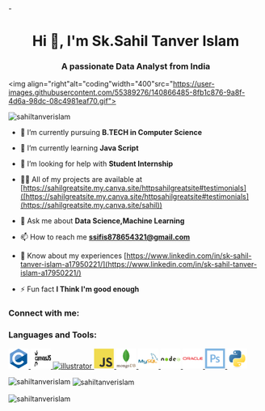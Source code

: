 -<h1 align="center">Hi 👋, I'm Sk.Sahil Tanver Islam</h1>
<h3 align="center">A passionate Data Analyst from India</h3>

<img align="right"alt="coding"width="400"src="https://user-images.githubusercontent.com/55389276/140866485-8fb1c876-9a8f-4d6a-98dc-08c4981eaf70.gif">

<p align="left"> <img src="https://komarev.com/ghpvc/?username=sahiltanverislam&label=Profile%20views&color=0e75b6&style=flat" alt="sahiltanverislam" /> </p>

- 🔭 I’m currently pursuing **B.TECH in Computer Science**

- 🌱 I’m currently learning **Java Script**

- 🤝 I’m looking for help with **Student Internship**

- 👨‍💻 All of my projects are available at [https://sahilgreatsite.my.canva.site/httpsahilgreatsite#testimonials]([https://sahilgreatsite.my.canva.site/httpsahilgreatsite#testimonials](https://sahilgreatsite.my.canva.site/sahil))

- 💬 Ask me about **Data Science,Machine Learning**

- 📫 How to reach me **ssifis878654321@gmail.com**

- 📄 Know about my experiences [https://www.linkedin.com/in/sk-sahil-tanver-islam-a17950221/](https://www.linkedin.com/in/sk-sahil-tanver-islam-a17950221/)

- ⚡ Fun fact **I Think I'm good enough**

<h3 align="left">Connect with me:</h3>
<p align="left">
</p>

<h3 align="left">Languages and Tools:</h3>
<p align="left"> <a href="https://www.cprogramming.com/" target="_blank" rel="noreferrer"> <img src="https://raw.githubusercontent.com/devicons/devicon/master/icons/c/c-original.svg" alt="c" width="40" height="40"/> </a> <a href="https://canvasjs.com" target="_blank" rel="noreferrer"> <img src="https://raw.githubusercontent.com/Hardik0307/Hardik0307/master/assets/canvasjs-charts.svg" alt="canvasjs" width="40" height="40"/> </a> <a href="https://www.adobe.com/in/products/illustrator.html" target="_blank" rel="noreferrer"> <img src="https://www.vectorlogo.zone/logos/adobe_illustrator/adobe_illustrator-icon.svg" alt="illustrator" width="40" height="40"/> </a> <a href="https://developer.mozilla.org/en-US/docs/Web/JavaScript" target="_blank" rel="noreferrer"> <img src="https://raw.githubusercontent.com/devicons/devicon/master/icons/javascript/javascript-original.svg" alt="javascript" width="40" height="40"/> </a> <a href="https://www.mongodb.com/" target="_blank" rel="noreferrer"> <img src="https://raw.githubusercontent.com/devicons/devicon/master/icons/mongodb/mongodb-original-wordmark.svg" alt="mongodb" width="40" height="40"/> </a> <a href="https://www.mysql.com/" target="_blank" rel="noreferrer"> <img src="https://raw.githubusercontent.com/devicons/devicon/master/icons/mysql/mysql-original-wordmark.svg" alt="mysql" width="40" height="40"/> </a> <a href="https://nodejs.org" target="_blank" rel="noreferrer"> <img src="https://raw.githubusercontent.com/devicons/devicon/master/icons/nodejs/nodejs-original-wordmark.svg" alt="nodejs" width="40" height="40"/> </a> <a href="https://www.oracle.com/" target="_blank" rel="noreferrer"> <img src="https://raw.githubusercontent.com/devicons/devicon/master/icons/oracle/oracle-original.svg" alt="oracle" width="40" height="40"/> </a> <a href="https://www.photoshop.com/en" target="_blank" rel="noreferrer"> <img src="https://raw.githubusercontent.com/devicons/devicon/master/icons/photoshop/photoshop-line.svg" alt="photoshop" width="40" height="40"/> </a> <a href="https://www.python.org" target="_blank" rel="noreferrer"> <img src="https://raw.githubusercontent.com/devicons/devicon/master/icons/python/python-original.svg" alt="python" width="40" height="40"/> </a> </p>

<p><img align="left" src="https://github-readme-stats.vercel.app/api/top-langs?username=sahiltanverislam&show_icons=true&locale=en&layout=compact" alt="sahiltanverislam" /></p>

<p>&nbsp;<img align="center" src="https://github-readme-stats.vercel.app/api?username=sahiltanverislam&show_icons=true&locale=en" alt="sahiltanverislam" /></p>

<p><img align="center" src="https://github-readme-streak-stats.herokuapp.com/?user=sahiltanverislam&" alt="sahiltanverislam" /></p>

